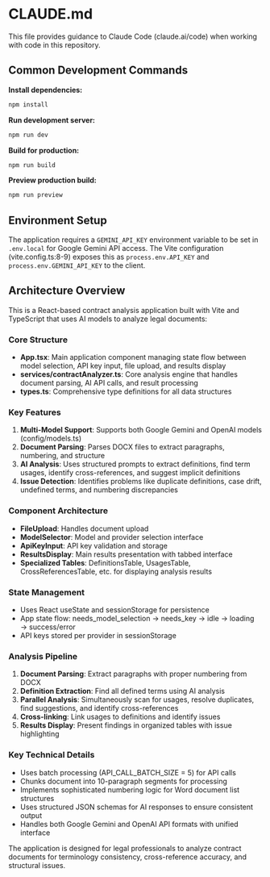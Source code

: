 # CLAUDE.md

This file provides guidance to Claude Code (claude.ai/code) when working with code in this repository.

## Common Development Commands

**Install dependencies:**
```bash
npm install
```

**Run development server:**
```bash
npm run dev
```

**Build for production:**
```bash
npm run build
```

**Preview production build:**
```bash
npm run preview
```

## Environment Setup

The application requires a `GEMINI_API_KEY` environment variable to be set in `.env.local` for Google Gemini API access. The Vite configuration (vite.config.ts:8-9) exposes this as `process.env.API_KEY` and `process.env.GEMINI_API_KEY` to the client.

## Architecture Overview

This is a React-based contract analysis application built with Vite and TypeScript that uses AI models to analyze legal documents:

### Core Structure

- **App.tsx**: Main application component managing state flow between model selection, API key input, file upload, and results display
- **services/contractAnalyzer.ts**: Core analysis engine that handles document parsing, AI API calls, and result processing
- **types.ts**: Comprehensive type definitions for all data structures

### Key Features

1. **Multi-Model Support**: Supports both Google Gemini and OpenAI models (config/models.ts)
2. **Document Parsing**: Parses DOCX files to extract paragraphs, numbering, and structure
3. **AI Analysis**: Uses structured prompts to extract definitions, find term usages, identify cross-references, and suggest implicit definitions
4. **Issue Detection**: Identifies problems like duplicate definitions, case drift, undefined terms, and numbering discrepancies

### Component Architecture

- **FileUpload**: Handles document upload
- **ModelSelector**: Model and provider selection interface  
- **ApiKeyInput**: API key validation and storage
- **ResultsDisplay**: Main results presentation with tabbed interface
- **Specialized Tables**: DefinitionsTable, UsagesTable, CrossReferencesTable, etc. for displaying analysis results

### State Management

- Uses React useState and sessionStorage for persistence
- App state flow: needs_model_selection → needs_key → idle → loading → success/error
- API keys stored per provider in sessionStorage

### Analysis Pipeline

1. **Document Parsing**: Extract paragraphs with proper numbering from DOCX
2. **Definition Extraction**: Find all defined terms using AI analysis
3. **Parallel Analysis**: Simultaneously scan for usages, resolve duplicates, find suggestions, and identify cross-references
4. **Cross-linking**: Link usages to definitions and identify issues
5. **Results Display**: Present findings in organized tables with issue highlighting

### Key Technical Details

- Uses batch processing (API_CALL_BATCH_SIZE = 5) for API calls
- Chunks document into 10-paragraph segments for processing
- Implements sophisticated numbering logic for Word document list structures
- Uses structured JSON schemas for AI responses to ensure consistent output
- Handles both Google Gemini and OpenAI API formats with unified interface

The application is designed for legal professionals to analyze contract documents for terminology consistency, cross-reference accuracy, and structural issues.